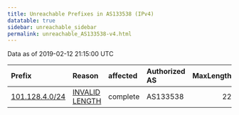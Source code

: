```yaml
---
title: Unreachable Prefixes in AS133538 (IPv4)
datatable: true
sidebar: unreachable_sidebar
permalink: unreachable_AS133538-v4.html
---
```


Data as of 2019-02-12 21:15:00 UTC


<div class="datatable-begin"></div>

| Prefix                                                 | Reason                                                                                                    | affected   | Authorized AS   |   MaxLength | Anchor                                       |   unreachable /24s |
|:-------------------------------------------------------|:----------------------------------------------------------------------------------------------------------|:-----------|:----------------|------------:|:---------------------------------------------|-------------------:|
| [101.128.4.0/24](https://stat.ripe.net/101.128.4.0/24) | [INVALID LENGTH](https://rpki-validator.ripe.net/announcement-preview?asn=AS133538&prefix=101.128.4.0/24) | complete   | AS133538        |          22 | [APNIC](unreachable_APNIC_RPKI_Root-v4.html) |                  1 |

<div class="datatable-end"></div>
